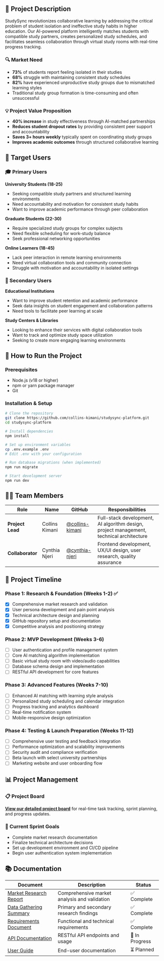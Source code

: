 ## 🎯 Project Description

StudySync revolutionizes collaborative learning by addressing the critical problem of student isolation and ineffective study habits in higher education. Our AI-powered platform intelligently matches students with compatible study partners, creates personalized study schedules, and facilitates seamless collaboration through virtual study rooms with real-time progress tracking.

### 🔍 Market Need
- **73%** of students report feeling isolated in their studies
- **68%** struggle with maintaining consistent study schedules  
- **82%** have experienced unproductive study groups due to mismatched learning styles
- Traditional study group formation is time-consuming and often unsuccessful

### 💡 Project Value Proposition
- **40% increase** in study effectiveness through AI-matched partnerships
- **Reduces student dropout rates** by providing consistent peer support and accountability
- **Saves 3+ hours weekly** typically spent on coordinating study groups
- **Improves academic outcomes** through structured collaborative learning

## 👥 Target Users

### 🎓 Primary Users

**University Students (18-25)**
- Seeking compatible study partners and structured learning environments
- Need accountability and motivation for consistent study habits
- Want to improve academic performance through peer collaboration

**Graduate Students (22-30)**
- Require specialized study groups for complex subjects
- Need flexible scheduling for work-study balance
- Seek professional networking opportunities

**Online Learners (18-45)**
- Lack peer interaction in remote learning environments
- Need virtual collaboration tools and community connection
- Struggle with motivation and accountability in isolated settings

### 🏫 Secondary Users

**Educational Institutions**
- Want to improve student retention and academic performance
- Seek data insights on student engagement and collaboration patterns
- Need tools to facilitate peer learning at scale

**Study Centers & Libraries**
- Looking to enhance their services with digital collaboration tools
- Want to track and optimize study space utilization
- Seeking to create more engaging learning environments

## 🚀 How to Run the Project

### Prerequisites
- Node.js (v18 or higher)
- npm or yarn package manager
- Git

### Installation & Setup

```bash
# Clone the repository
git clone https://github.com/collins-kimani/studysync-platform.git
cd studysync-platform

# Install dependencies
npm install

# Set up environment variables
cp .env.example .env
# Edit .env with your configuration

# Run database migrations (when implemented)
npm run migrate

# Start development server
npm run dev
```

## 👨‍💻 Team Members

| Role | Name | GitHub | Responsibilities |
|------|------|--------|------------------|
| **Project Lead** | Collins Kimani | [@collins-kimani](https://github.com/KinyanjuiC) | Full-stack development, AI algorithm design, project management, technical architecture |
| **Collaborator** | Cynthia Njeri | [@cynthia-njeri](https://github.com/cynthijeri) | Frontend development, UX/UI design, user research, quality assurance |

## 📅 Project Timeline

### Phase 1: Research & Foundation (Weeks 1-2) ✅
- [x] Comprehensive market research and validation
- [x] User persona development and pain point analysis
- [x] Technical architecture design and planning
- [x] GitHub repository setup and documentation
- [x] Competitive analysis and positioning strategy

### Phase 2: MVP Development (Weeks 3-6)
- [ ] User authentication and profile management system
- [ ] Core AI matching algorithm implementation
- [ ] Basic virtual study room with video/audio capabilities
- [ ] Database schema design and implementation
- [ ] RESTful API development for core features

### Phase 3: Advanced Features (Weeks 7-10)
- [ ] Enhanced AI matching with learning style analysis
- [ ] Personalized study scheduling and calendar integration
- [ ] Progress tracking and analytics dashboard
- [ ] Real-time notification system
- [ ] Mobile-responsive design optimization

### Phase 4: Testing & Launch Preparation (Weeks 11-12)
- [ ] Comprehensive user testing and feedback integration
- [ ] Performance optimization and scalability improvements
- [ ] Security audit and compliance verification
- [ ] Beta launch with select university partnerships
- [ ] Marketing website and user onboarding flow

## 📊 Project Management

### 📋 Project Board
[**View our detailed project board**](https://github.com/KinyanjuiC/studysync-platform/projects/1) for real-time task tracking, sprint planning, and progress updates.

### 🎯 Current Sprint Goals
- Complete market research documentation
- Finalize technical architecture decisions
- Set up development environment and CI/CD pipeline
- Begin user authentication system implementation

## 📚 Documentation

| Document | Description | Status |
|----------|-------------|---------|
| [Market Research Report](docs/market_research_report.pdf) | Comprehensive market analysis and validation | ✅ Complete |
| [Data Gathering Summary](docs/data_gathering_summary.pdf) | Primary and secondary research findings | ✅ Complete |
| [Requirements Document](docs/requirements_document.md) | Functional and technical requirements | ✅ Complete |
| [API Documentation](docs/api_documentation.md) | RESTful API endpoints and usage | 🔄 In Progress |
| [User Guide](docs/user_guide.md) | End-user documentation | ⏳ Planned |

